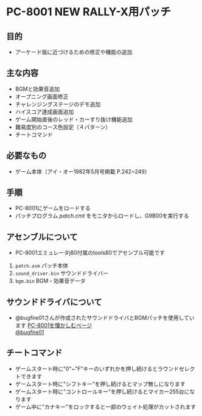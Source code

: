 # PC-8001 NEW RALLY-X用パッチ

## 目的
* アーケード版に近づけるための修正や機能の追加

## 主な内容
* BGMと効果音追加
* オープニング画面修正  
* チャレンジングステージのデモ追加  
* ハイスコア達成画面追加  
* ゲーム開始直後のレッド・カーすり抜け機能追加  
* 難易度別のコース色設定（４パターン）  
* チートコマンド

## 必要なもの
* ゲーム本体（アイ・オー1982年5月号掲載 P.242~249）  

## 手順
* PC-8001にゲームをロードする  
* パッチプログラム _patch.cmt_ をモニタからロードし、G9B00を実行する

## アセンブルについて
* PC-8001エミュレータj80付属のtools80でアセンブル可能です  
 1.  `patch.asm` パッチ本体
 2.  `sound_driver.bin` サウンドドライバー
 3.  `bgm.bin` BGM・効果音データ

## サウンドドライバについて
* @bugfire01さんが作成されたサウンドドライバとBGMパッチを使用しています
[PC-8001を懐かしむページ](https://bugfire2009.ojaru.jp/bgm.html)  
[@bugfire01](https://twitter.com/bugfire01)  

## チートコマンド
* ゲームスタート時に"0"~"F"キーのいずれかを押し続けるとラウンドセレクトできます 
* ゲームスタート時に"シフトキー"を押し続けるとマップ無しになります
* ゲームスタート時に"コントロールキー"を押し続けるとマイカー255台になります
* ゲーム中に"カナキー"をロックすると一部のウェイト処理がカットされます

